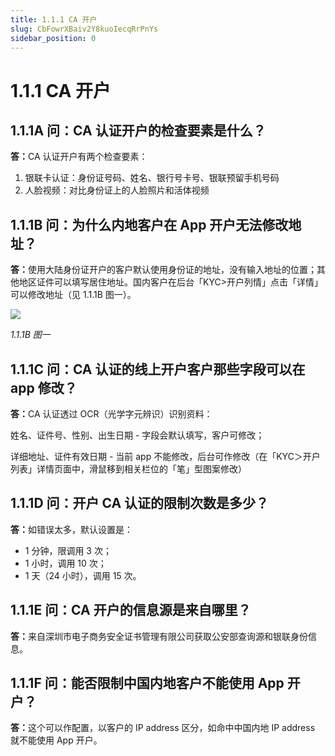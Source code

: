 ```yaml
---
title: 1.1.1 CA 开户
slug: CbFowrXBaiv2Y8kuoIecqRrPnYs
sidebar_position: 0
---
```



# 1.1.1 CA 开户

## 1.1.1A 问：CA 认证开户的检查要素是什么？

<b>答：</b>CA 认证开户有两个检查要素：

1. 银联卡认证：身份证号码、姓名、银行号卡号、银联预留手机号码
2. 人脸视频：对比身份证上的人脸照片和活体视频

## 1.1.1B 问：为什么内地客户在 App 开户无法修改地址？

<b>答：</b>使用大陆身份证开户的客户默认使用身份证的地址，没有输入地址的位置；其他地区证件可以填写居住地址。国内客户在后台「KYC&gt;开户列情」点击「详情」可以修改地址（见 1.1.1B 图一）。

<img src="/assets/Y3tqbQaIBoxlsHxG4etckOWCndt.png" src-width="2574" src-height="984" align="center"/>

<em>1.1.1B 图一</em>

## 1.1.1C 问：CA 认证的线上开户客户那些字段可以在 app 修改？

<b>答：</b>CA 认证透过 OCR（光学字元辨识）识别资料：

姓名、证件号、性别、出生日期 - 字段会默认填写，客户可修改；

详细地址、证件有效日期 - 当前 app 不能修改，后台可作修改（在「KYC＞开户列表」详情页面中，滑鼠移到相关栏位的「笔」型图案修改）

## 1.1.1D 问：开户 CA 认证的限制次数是多少？

<b>答：</b>如错误太多，默认设置是：

- 1 分钟，限调用 3 次；
- 1 小时，调用 10 次；
- 1 天（24 小时），调用 15 次。

## 1.1.1E 问：CA 开户的信息源是来自哪里？

<b>答：</b>来自深圳市电子商务安全证书管理有限公司获取公安部查询源和银联身份信息。

## 1.1.1F 问：能否限制中国内地客户不能使用 App 开户？

<b>答：</b>这个可以作配置，以客户的 IP address 区分，如命中中国内地 IP address 就不能使用 App 开户。

